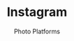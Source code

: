 ---
title: Instagram
subtitle: Photo Platforms
provider: facebook
aliases:
    - /ethical-alternatives-to-instagram/
---